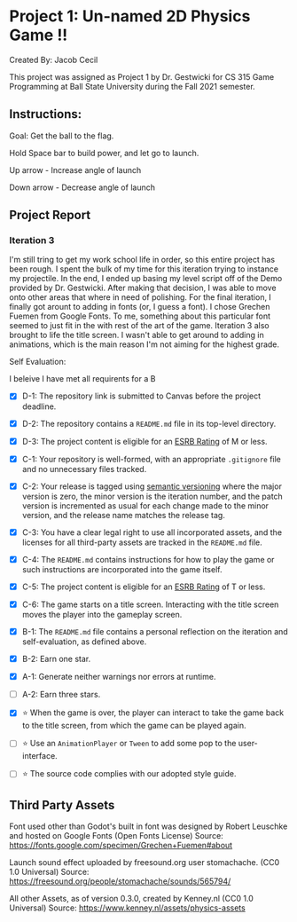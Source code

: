 # Project 1: Un-named 2D Physics Game !!
Created By: Jacob Cecil

This project was assigned as Project 1 by Dr. Gestwicki for CS 315 Game Programming at Ball State University during the Fall 2021 semester. 

## Instructions:
Goal: Get the ball to the flag.

Hold Space bar to build power, and let go to launch.

Up arrow - Increase angle of launch

Down arrow - Decrease angle of launch

## Project Report
### Iteration 3
I'm still tring to get my work school life in order, so this entire project has been rough.
 I spent the bulk of my time for this iteration trying to instance my projectile. 
 In the end, I ended up basing my level script off of the Demo provided by Dr. Gestwicki. 
 After making that decision, I was able to move onto other areas that where in need of polishing. 
 For the final iteration, I finally got arount to adding in fonts (or, I guess a font). 
 I chose Grechen Fuemen from Google Fonts.
 To me, something about this particular font seemed to just fit in the with rest of the art of the game. 
 Iteration 3 also brought to life the title screen. 
 I wasn't able to get around to adding in animations, which is the main reason I'm not aiming for the highest grade. 


Self Evaluation: 

I beleive I have met all requirents for a B
- [X] D-1: The repository link is submitted to Canvas before the project deadline.
- [X] D-2: The repository contains a <code>README.md</code> file in its top-level directory.
- [X] D-3: The project content is eligible for an <a href="https://www.esrb.org/ratings-guide/">ESRB Rating</a> of M or less.
- [X] C-1: Your repository is well-formed, with an appropriate <code>.gitignore</code> file and no unnecessary files tracked.
- [X] C-2: Your release is tagged using <a href="https://semver.org/">semantic versioning</a> where the major version is zero, the minor version is the iteration number, and the patch version is incremented as usual for each change made to the minor version, and the release name matches the release tag.
- [X] C-3: You have a clear legal right to use all incorporated assets, and the licenses for all third-party assets are tracked in the <code>README.md</code> file.
- [X] C-4: The <code>README.md</code> contains instructions for how to play the game or such instructions are incorporated into the game itself.
- [X] C-5: The project content is eligible for an <a href="https://www.esrb.org/ratings-guide/">ESRB Rating</a> of T or less.
- [X] C-6: The game starts on a title screen. Interacting with the title screen moves the player into the gameplay screen.
- [X] B-1: The <code>README.md</code> file contains a personal reflection on the iteration and self-evaluation, as defined above.
- [X] B-2: Earn one star.
- [X] A-1: Generate neither warnings nor errors at runtime.
- [ ] A-2: Earn three stars.
- [X] ⭐ When the game is over, the player can interact to take the game back to the title screen, from which the game can be played again.
- [ ] ⭐ Use an <code>AnimationPlayer</code> or <code>Tween</code> to add some pop to the user-interface.
- [ ] ⭐ The source code complies with our adopted style guide.


## Third Party Assets 
Font used other than Godot's built in font was designed by Robert Leuschke and hosted on Google Fonts (Open Fonts License) Source: https://fonts.google.com/specimen/Grechen+Fuemen#about

Launch sound effect uploaded by freesound.org user stomachache. (CC0 1.0 Universal) Source: https://freesound.org/people/stomachache/sounds/565794/

All other Assets, as of version 0.3.0, created by Kenney.nl (CC0 1.0 Universal) Source: https://www.kenney.nl/assets/physics-assets

